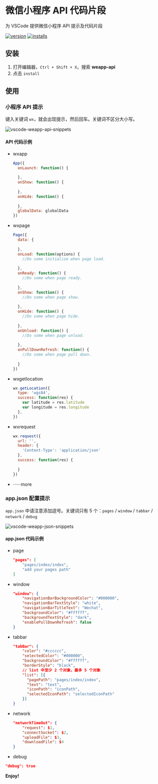 # 微信小程序 API 代码片段

为 VSCode 提供微信小程序 API 提示及代码片段

[![version](http://vsmarketplacebadge.apphb.com/version/coderfee.vscode-wxml.svg)](http://vsmarketplacebadge.apphb.com/version/coderfee.vscode-weapp-api.svg)
[![installs](http://vsmarketplacebadge.apphb.com/installs/coderfee.vscode-wxml.svg)](http://vsmarketplacebadge.apphb.com/installs/coderfee.vscode-weapp-api.svg)

## 安装

1. 打开编辑器，`Ctrl + Shift + X`，搜索 **weapp-api**
2. 点击 `install`

## 使用

### 小程序 API 提示

键入关键词 `wx`，就会出现提示，然后回车。关键词不区分大小写。

![vscode-weapp-api-snippets](http://oaz5uxplb.bkt.clouddn.com/vscode/api.gif)

#### API 代码示例

- wxapp

  ```javascript
  App({
    onLaunch: function() {
      
    },
    onShow: function() {
      
    },
    onHide: function() {
      
    },
    globalData: globalData
  })
  ```

- wxpage

  ```javascript
  Page({
    data: {
      
    },
    onLoad: function(options) {
      //Do some initialize when page load.
      
    },
    onReady: function() {
      //Do some when page ready.
      
    },
    onShow: function() {
      //Do some when page show.
      
    },
    onHide: function() {
      //Do some when page hide.
      
    },
    onUnload: function() {
      //Do some when page unload.
      
    },
    onPullDownRefresh: function() {
      //Do some when page pull down.
      
    }
  })
  ```

- wxgetlocation

  ```javascript
  wx.getLocation({
    type: 'wgs84',
    success: function(res) {
      var latitude = res.latitude
      var longitude = res.longitude
    },
  })
  ```

- wxrequest

  ```javascript
  wx.request({
    url: '',
    header: {
      'Content-Type': 'application/json'
    },
    success: function(res) {
      
    }
  })
  ```

- ······more

### app.json 配置提示

`app.json` 中请注意添加逗号。关键词只有 5 个：`pages` / `window` / `tabbar` / `network` / `debug`

![vscode-weapp-json-snippets](http://oaz5uxplb.bkt.clouddn.com/vscode/json.gif)

#### app.json 代码示例

- page

  ```json
  "pages": [
      "pages/index/index",
      "add your pages path"
  ]
  ```

- window

  ```json
  "window": {
      "navigationBarBackgroundColor": "#000000",
      "navigationBarTextStyle": "white",
      "navigationBarTitleText": "Wechat",
      "backgroundColor": "#ffffff",
      "backgroundTextStyle": "dark",
      "enablePullDownRefresh": false
  }
  ```

- tabbar

  ```json
  "tabBar": {
      "color": "#cccccc",
      "selectedColor": "#000000",
      "backgroundColor": "#ffffff",
      "borderStyle": "black",
      // list 中至少 2 个对象，最多 5 个对象
      "list": [{
        "pagePath": "pages/index/index",
        "text": "text",
        "iconPath": "iconPath",
        "selectedIconPath": "selectedIconPath"
      }]
  }
  ```

- network

  ```json
  "networkTimeOut": {
      "request": $1,
      "connectSocket": $2,
      "uploadFile": $3,
      "downloadFile": $4
  }
  ```

- debug

```json
"debug": true
```

  ​**Enjoy!**